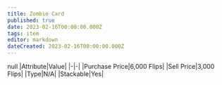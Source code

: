 ```yaml
---
title: Zombie Card
published: true
date: 2023-02-16T00:00:00.000Z
tags: item
editor: markdown
dateCreated: 2023-02-16T00:00:00.000Z
---
```


null
|Attribute|Value|
|-|-|
|Purchase Price|6,000 Flips|
|Sell Price|3,000 Flips|
|Type|N/A|
|Stackable|Yes|

